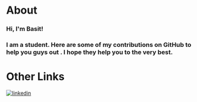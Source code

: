 # About 



### Hi, I'm Basit!  
### I am a student. Here are some of my contributions on GitHub to help you guys out . I hope they help you to the very best.





# Other Links 

[![linkedin](https://img.shields.io/badge/linkedin-0A66C2?style=for-the-badge&logo=linkedin&logoColor=white)](https://www.linkedin.com/in/basit-xd/)



